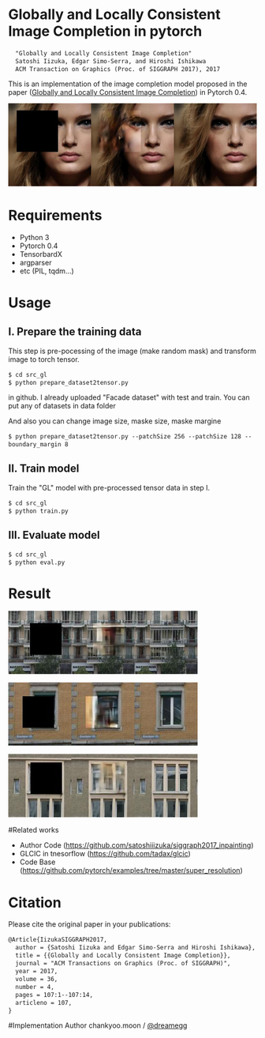 # Globally and Locally Consistent Image Completion in pytorch

```
  "Globally and Locally Consistent Image Completion"
  Satoshi Iizuka, Edgar Simo-Serra, and Hiroshi Ishikawa
  ACM Transaction on Graphics (Proc. of SIGGRAPH 2017), 2017
```

This is an implementation of the image completion model proposed in the paper
([Globally and Locally Consistent Image Completion](
http://hi.cs.waseda.ac.jp/%7Eiizuka/projects/completion/data/completion_sig2017.pdf))
in Pytorch 0.4.

![](result/35_compare_gl.jpg)
# Requirements

- Python 3
- Pytorch 0.4
- TensorbardX
- argparser
- etc (PIL, tqdm...)

# Usage

## I. Prepare the training data
 This step is pre-pocessing of the image (make random mask)
 and transform image to torch tensor.
```
$ cd src_gl
$ python prepare_dataset2tensor.py
```

in github. I already uploaded "Facade dataset" with test and train.
You can put any of datasets in data folder

And also you can change image size, maske size, maske margine
```
$ python prepare_dataset2tensor.py --patchSize 256 --patchSize 128 --boundary_margin 8
```
## II. Train model

Train the "GL" model with pre-processed tensor data in step I.
```
$ cd src_gl
$ python train.py
```
## III. Evaluate model
```
$ cd src_gl
$ python eval.py
```

# Result
![](result/208_compare_gl.jpg)

![](result/474_compare_gl.jpg)

![](result/487_compare_gl.jpg)

#Related works
- Author Code (https://github.com/satoshiiizuka/siggraph2017_inpainting)
 - GLCIC in tnesorflow (https://github.com/tadax/glcic)
 - Code Base (https://github.com/pytorch/examples/tree/master/super_resolution)
 
# Citation
Please cite the original paper in your publications:
```
@Article{IizukaSIGGRAPH2017,
  author = {Satoshi Iizuka and Edgar Simo-Serra and Hiroshi Ishikawa},
  title = {{Globally and Locally Consistent Image Completion}},
  journal = "ACM Transactions on Graphics (Proc. of SIGGRAPH)",
  year = 2017,
  volume = 36,
  number = 4,
  pages = 107:1--107:14,
  articleno = 107,
}
```
 
#Implementation Author
 chankyoo.moon / [@dreamegg](https://github.com/dreamegg)